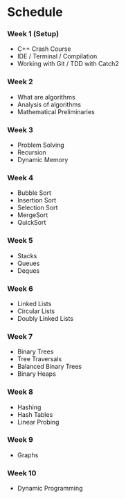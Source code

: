 # Schedule

### Week 1 (Setup)

- C++ Crash Course
- IDE / Terminal / Compilation
- Working with Git / TDD with Catch2

### Week 2

- What are algorithms
- Analysis of algorithms
- Mathematical Preliminaries

### Week 3

- Problem Solving
- Recursion
- Dynamic Memory

### Week 4

- Bubble Sort
- Insertion Sort
- Selection Sort
- MergeSort
- QuickSort

### Week 5

- Stacks
- Queues
- Deques

### Week 6

- Linked Lists
- Circular Lists
- Doubly Linked Lists

### Week 7 

- Binary Trees
- Tree Traversals
- Balanced Binary Trees
- Binary Heaps

### Week 8

- Hashing
- Hash Tables
- Linear Probing

### Week 9

- Graphs

### Week 10

- Dynamic Programming

